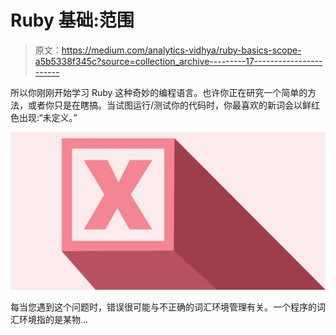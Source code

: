 # Ruby 基础:范围

> 原文：<https://medium.com/analytics-vidhya/ruby-basics-scope-a5b5338f345c?source=collection_archive---------17----------------------->

所以你刚刚开始学习 Ruby 这种奇妙的编程语言。也许你正在研究一个简单的方法，或者你只是在瞎搞。当试图运行/测试你的代码时，你最喜欢的新词会以鲜红色出现:“未定义。”

![](img/542cfaa995edaacf4d94f9830f4f9a96.png)

每当您遇到这个问题时，错误很可能与不正确的词汇环境管理有关。一个程序的词汇环境指的是某物…